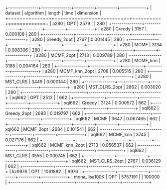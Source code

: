 +---------------+---------------+----------+----------+-------------+
| dataset       | algorithm     |   length | time     |   dimension |
+===============+===============+==========+==========+=============+
| a280          | OPT           |     2579 |          |         280 |
+---------------+---------------+----------+----------+-------------+
| a280          | Greedy        |     3157 | 0.000108 |         280 |
+---------------+---------------+----------+----------+-------------+
| a280          | Greedy_2opt   |     2767 | 0.001445 |         280 |
+---------------+---------------+----------+----------+-------------+
| a280          | MCMF          |     3134 | 0.008306 |         280 |
+---------------+---------------+----------+----------+-------------+
| a280          | MCMF_2opt     |     2713 | 0.009789 |         280 |
+---------------+---------------+----------+----------+-------------+
| a280          | MCMF_knn      |     3188 | 0.004164 |         280 |
+---------------+---------------+----------+----------+-------------+
| a280          | MCMF_knn_2opt |     2708 | 0.005515 |         280 |
+---------------+---------------+----------+----------+-------------+
| a280          | MST_CLRS      |     3449 | 0.000144 |         280 |
+---------------+---------------+----------+----------+-------------+
| a280          | MST_CLRS_2opt |     2862 | 0.003020 |         280 |
+---------------+---------------+----------+----------+-------------+
| xql662        | OPT           |     2513 |          |         662 |
+---------------+---------------+----------+----------+-------------+
| xql662        | Greedy        |     3124 | 0.000572 |         662 |
+---------------+---------------+----------+----------+-------------+
| xql662        | Greedy_2opt   |     2693 | 0.019797 |         662 |
+---------------+---------------+----------+----------+-------------+
| xql662        | MCMF          |     3647 | 0.067465 |         662 |
+---------------+---------------+----------+----------+-------------+
| xql662        | MCMF_2opt     |     2684 | 0.101541 |         662 |
+---------------+---------------+----------+----------+-------------+
| xql662        | MCMF_knn      |     3745 | 0.027176 |         662 |
+---------------+---------------+----------+----------+-------------+
| xql662        | MCMF_knn_2opt |     2713 | 0.056537 |         662 |
+---------------+---------------+----------+----------+-------------+
| xql662        | MST_CLRS      |     3555 | 0.000745 |         662 |
+---------------+---------------+----------+----------+-------------+
| xql662        | MST_CLRS_2opt |     2767 | 0.036129 |         662 |
+---------------+---------------+----------+----------+-------------+
| kz9976        | OPT           |  1061882 |          |        9976 |
+---------------+---------------+----------+----------+-------------+
| mona_lisa100K | OPT           |  5757191 |          |      100000 |
+---------------+---------------+----------+----------+-------------+